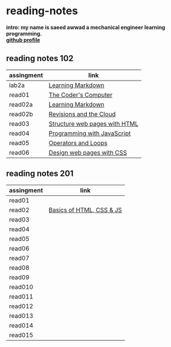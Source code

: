 # reading-notes
**intro: my name is saeed awwad a mechanical engineer learning programming.**  
**[github profile](https://github.com/awwadsaeed)**
## reading notes 102

| assingment     | link                                          |
| ---------------| ----------------------------------------------|
| lab2a          | [Learning Markdown](102/lab2a.md)             |
| read01         | [The Coder's Computer](102/read01.md)         |
| read02a        | [Learning Markdown](102/read02a.md)           |
| read02b        | [Revisions and the Cloud](102/read02b.md)     |
| read03         | [Structure web pages with HTML](102/read03.md)|
| read04         | [Programming with JavaScript](102/read04.md)  |
| read05         | [Operators and Loops](102/read05.md)          |
| read06         | [Design web pages with CSS](102/read06)       |

## reading notes 201


| assingment     | link                                       |
| ---------------| ------------------------------------------ |
| read01         |                                            |
| read02         | [Basics of HTML, CSS & JS](201/class-02.md)|
| read03         |                                            |
| read04         |                                            |
| read05         |                                            |
| read06         |                                            |
| read07         |                                            |
| read08         |                                            |
| read09         |                                            |
| read010        |                                            |
| read011        |                                            |
| read012        |                                            |
| read013        |                                            |
| read014        |                                            |
| read015        |                                            |
